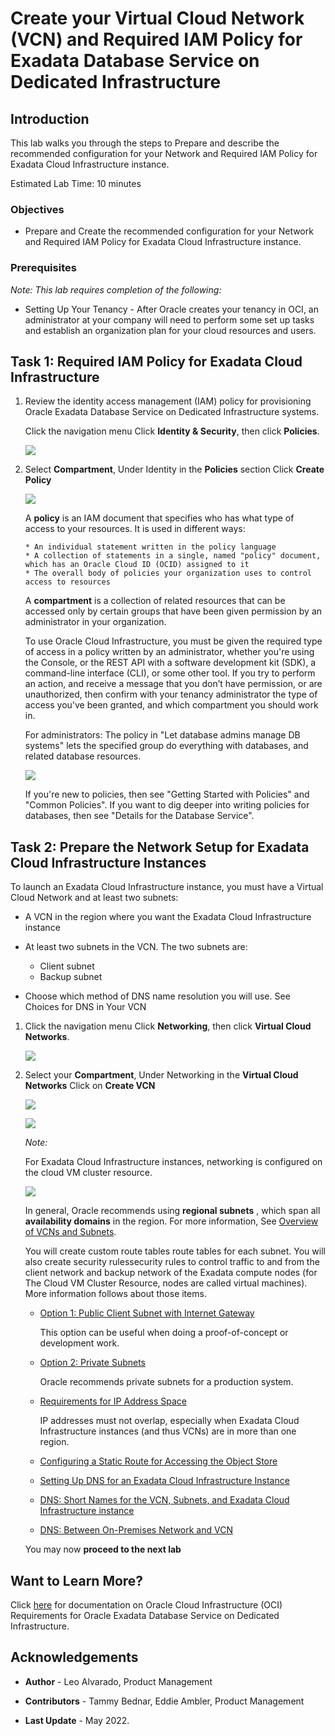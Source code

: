 
<!-- Updated April 5, 2022 -->

# Create your Virtual Cloud Network (VCN) and Required IAM Policy for Exadata Database Service on Dedicated Infrastructure


## Introduction

This lab walks you through the steps to Prepare and describe the recommended configuration for your Network and Required IAM Policy for Exadata Cloud Infrastructure instance.<!--You will use this database in subsequent labs of this workshop.-->

Estimated Lab Time: 10 minutes




### Objectives

-   Prepare and Create the recommended configuration for your Network and Required IAM Policy for Exadata Cloud Infrastructure instance.

### Prerequisites

*Note: This lab requires completion of the following:*

* Setting Up Your Tenancy - After Oracle creates your tenancy in OCI, an administrator at your company will need to perform some set up tasks and establish an organization plan for your cloud resources and users.




## Task 1: Required IAM Policy for Exadata Cloud Infrastructure

1. Review the identity access management (IAM) policy for provisioning Oracle Exadata Database Service on Dedicated Infrastructure systems.

    Click the navigation menu Click **Identity & Security**, then click **Policies**.

     ![](./Images/Lab1/policy.png " ")

2. Select **Compartment**, Under Identity in the **Policies** section Click **Create Policy**

     ![](./Images/Lab1/cpol.png " ")


     A **policy** is an IAM document that specifies who has what type of access to your resources. It is used in different ways:

       * An individual statement written in the policy language
       * A collection of statements in a single, named "policy" document, which has an Oracle Cloud ID (OCID) assigned to it
       * The overall body of policies your organization uses to control access to resources

     A **compartment** is a collection of related resources that can be accessed only by certain groups that have been given permission by an administrator in your organization.

     To use Oracle Cloud Infrastructure, you must be given the required type of access in a policy written by an administrator, whether you're using the Console, or the REST API with a software development kit (SDK), a command-line interface (CLI), or some other tool. If you try to perform an action, and receive a message that you don’t have permission, or are unauthorized, then confirm with your tenancy administrator the type of access you've been granted, and which compartment you should work in.

     For administrators: The policy in "Let database admins manage DB systems" lets the specified group do everything with databases, and related database resources.

     ![](./Images/Lab1/iam.png " ")

     If you're new to policies, then see "Getting Started with Policies" and "Common Policies". If you want to dig deeper into writing policies for databases, then see "Details for the Database Service".

## Task 2: Prepare the Network Setup for Exadata Cloud Infrastructure Instances

 To launch an Exadata Cloud Infrastructure instance, you must have a Virtual Cloud Network and at least two subnets:

 * A VCN in the region where you want the Exadata Cloud Infrastructure instance
 * At least two subnets in the VCN. The two subnets are:

    * Client subnet
    * Backup subnet

 * Choose which method of DNS name resolution you will use. See Choices for DNS in Your VCN

1. Click the navigation menu Click **Networking**, then click **Virtual Cloud Networks**.

    ![](./Images/Lab1/vcn.png " ")

2. Select your **Compartment**, Under Networking in the **Virtual Cloud Networks** Click on **Create VCN**

    ![](./Images/Lab1/createvcn.png " ")

    ![](./Images/Lab1/cvcn.png " ")

    *Note:*

    For Exadata Cloud Infrastructure instances, networking is configured on the cloud VM cluster resource.

    ![](./Images/Lab1/exadbvcn.png " ")

    In general, Oracle recommends using **regional subnets** , which span all **availability domains** in the region. For more information, See <a href="https://docs.oracle.com/iaas/Content/Network/Tasks/managingVCNs_topic-Overview_of_VCNs_and_Subnets.htm#Overview" target="\_blank">Overview of VCNs and Subnets</a>.


    You will create custom route tables route tables for each subnet. You will also create security rulessecurity rules to control traffic to and from the client network and backup network of the Exadata compute nodes (for The Cloud VM Cluster Resource, nodes are called virtual machines). More information follows about those items.

      * <a href="https://docs.oracle.com/en-us/iaas/exadatacloud/exacs/ecs-network-setup.html#GUID-D8296957-E344-4688-B626-42A99E1D164B" target="\_blank">Option 1: Public Client Subnet with Internet Gateway</a>

        This option can be useful when doing a proof-of-concept or development work.

      * <a href="https://docs.oracle.com/en-us/iaas/exadatacloud/exacs/ecs-network-setup.html#GUID-51C3EC2C-20DA-4EE5-B882-CD500FA6F7C6" target="\_blank">Option 2: Private Subnets</a>

        Oracle recommends private subnets for a production system.

      * <a href="https://docs.oracle.com/en-us/iaas/exadatacloud/exacs/ecs-network-setup.html#GUID-D5C577A1-BC11-470F-8A91-77609BBEF1EA" target="\_blank">Requirements for IP Address Space</a>

        IP addresses must not overlap, especially when Exadata Cloud Infrastructure instances (and thus VCNs) are in more than one region.

      * <a href="https://docs.oracle.com/en-us/iaas/exadatacloud/exacs/ecs-network-setup.html#GUID-0D0C113E-602F-4736-936F-9619A0465467" target="\_blank">Configuring a Static Route for Accessing the Object Store</a>

      * <a href="https://docs.oracle.com/en-us/iaas/exadatacloud/exacs/ecs-network-setup.html#GUID-2AE89C4B-71F5-4B97-AC42-54FE395CA87F" target="\_blank">Setting Up DNS for an Exadata Cloud Infrastructure Instance</a>

      * <a href="https://docs.oracle.com/en-us/iaas/exadatacloud/exacs/ecs-network-setup.html#GUID-7ADB66F2-A2B3-4764-89B8-826BBA0A5BBA" target="\_blank">DNS: Short Names for the VCN, Subnets, and Exadata Cloud Infrastructure instance</a>

      * <a href="https://docs.oracle.com/en-us/iaas/exadatacloud/exacs/ecs-network-setup.html#GUID-EA1739CF-001D-4D42-A839-C7BD5B4BA524" target="\_blank">DNS: Between On-Premises Network and VCN</a>




     You may now **proceed to the next lab**




## Want to Learn More?

Click [here](https://docs.oracle.com/en-us/iaas/exadatacloud/exacs/preparing-for-ecc-deployment.html) for documentation on Oracle Cloud Infrastructure (OCI) Requirements for Oracle Exadata Database Service on Dedicated Infrastructure.

## Acknowledgements

* **Author** - Leo Alvarado, Product Management

* **Contributors** - Tammy Bednar, Eddie Ambler, Product Management

* **Last Update** - May 2022.
